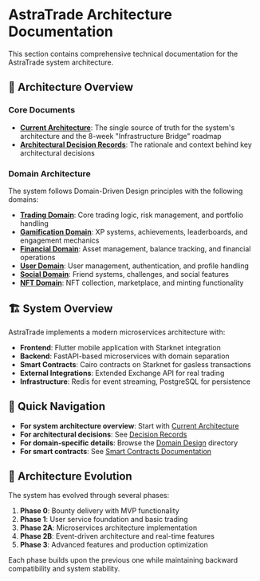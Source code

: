 # AstraTrade Architecture Documentation

This section contains comprehensive technical documentation for the AstraTrade system architecture.

## 📁 Architecture Overview

### Core Documents

- **[Current Architecture](current-architecture.md)**: The single source of truth for the system's architecture and the 8-week "Infrastructure Bridge" roadmap
- **[Architectural Decision Records](decision-records.md)**: The rationale and context behind key architectural decisions

### Domain Architecture

The system follows Domain-Driven Design principles with the following domains:

- **[Trading Domain](domain-design/trading.md)**: Core trading logic, risk management, and portfolio handling
- **[Gamification Domain](domain-design/gamification.md)**: XP systems, achievements, leaderboards, and engagement mechanics
- **[Financial Domain](domain-design/financial.md)**: Asset management, balance tracking, and financial operations
- **[User Domain](domain-design/user.md)**: User management, authentication, and profile handling
- **[Social Domain](domain-design/social.md)**: Friend systems, challenges, and social features
- **[NFT Domain](domain-design/nft.md)**: NFT collection, marketplace, and minting functionality

## 🏗️ System Overview

AstraTrade implements a modern microservices architecture with:

- **Frontend**: Flutter mobile application with Starknet integration
- **Backend**: FastAPI-based microservices with domain separation
- **Smart Contracts**: Cairo contracts on Starknet for gasless transactions
- **External Integrations**: Extended Exchange API for real trading
- **Infrastructure**: Redis for event streaming, PostgreSQL for persistence

## 🎯 Quick Navigation

- **For system architecture overview**: Start with [Current Architecture](current-architecture.md)
- **For architectural decisions**: See [Decision Records](decision-records.md)  
- **For domain-specific details**: Browse the [Domain Design](domain-design/) directory
- **For smart contracts**: See [Smart Contracts Documentation](../smart-contracts/README.md)

## 🔄 Architecture Evolution

The system has evolved through several phases:

1. **Phase 0**: Bounty delivery with MVP functionality
2. **Phase 1**: User service foundation and basic trading
3. **Phase 2A**: Microservices architecture implementation
4. **Phase 2B**: Event-driven architecture and real-time features
5. **Phase 3**: Advanced features and production optimization

Each phase builds upon the previous one while maintaining backward compatibility and system stability.